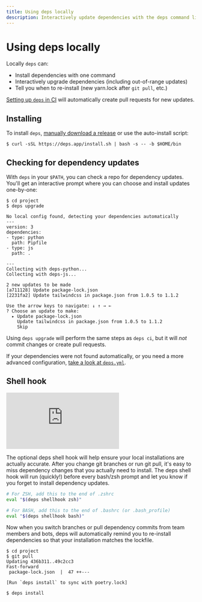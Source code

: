 ```yaml
---
title: Using deps locally
description: Interactively update dependencies with the deps command line tool.
---
```


# Using deps locally

Locally `deps` can:

- Install dependencies with one command
- Interactively upgrade dependencies (including out-of-range updates)
- Tell you when to re-install (new yarn.lock after `git pull`, etc.)

[Setting up `deps` in CI](/ci/) will automatically create pull requests for new updates.

## Installing

To install `deps`,
[manually download a release](https://github.com/dropseed/deps/releases) or use the auto-install script:
```console
$ curl -sSL https://deps.app/install.sh | bash -s -- -b $HOME/bin
```

## Checking for dependency updates

With `deps` in your `$PATH`, you can check a repo for dependency updates.
You'll get an interactive prompt where you can choose and install updates one-by-one:

```console
$ cd project
$ deps upgrade

No local config found, detecting your dependencies automatically
---
version: 3
dependencies:
- type: python
  path: Pipfile
- type: js
  path: .

---
Collecting with deps-python...
Collecting with deps-js...

2 new updates to be made
[a711128] Update package-lock.json
[2231fa2] Update tailwindcss in package.json from 1.0.5 to 1.1.2

Use the arrow keys to navigate: ↓ ↑ → ←
? Choose an update to make:
  ▸ Update package-lock.json
    Update tailwindcss in package.json from 1.0.5 to 1.1.2
    Skip
```

Using `deps upgrade` will perform the same steps as `deps ci`,
but it will *not* commit changes or create pull requests.

If your dependencies were not found automatically,
or you need a more advanced configuration,
[take a look at `deps.yml`](/config/).

## Shell hook

<div class="mb-6 aspect-w-16 aspect-h-9">
  <iframe src="https://www.youtube.com/embed/bNChNdpBroQ" title="YouTube video player" frameborder="0" allow="accelerometer; autoplay; clipboard-write; encrypted-media; gyroscope; picture-in-picture" allowfullscreen></iframe>
</div>

The optional deps shell hook will help ensure your local installations are actually accurate.
After you change git branches or run git pull, it's easy to miss dependency changes that you actually need to install.
The deps shell hook will run (quickly!) before every bash/zsh prompt and let you know if you forget to install dependency updates.

```bash
# For ZSH, add this to the end of .zshrc
eval "$(deps shellhook zsh)"

# For BASH, add this to the end of .bashrc (or .bash_profile)
eval "$(deps shellhook bash)"
```

Now when you switch branches or pull dependency commits from team members and bots,
deps will automatically remind you to re-install dependencies so that your installation matches the lockfile.

```console
$ cd project
$ git pull
Updating 436b311..49c2cc3
Fast-forward
 package-lock.json  |  47 ++---

[Run `deps install` to sync with poetry.lock]

$ deps install
```

